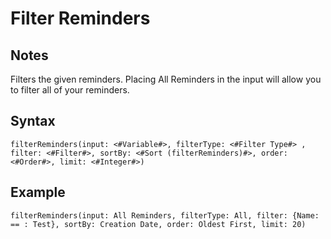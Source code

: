 # Filter Reminders
## Notes
Filters the given reminders. Placing All Reminders in the input will allow you to filter all of your reminders.
## Syntax
```
filterReminders(input: <#Variable#>, filterType: <#Filter Type#> , filter: <#Filter#>, sortBy: <#Sort (filterReminders)#>, order: <#Order#>, limit: <#Integer#>)
```
## Example
```
filterReminders(input: All Reminders, filterType: All, filter: {Name: == : Test}, sortBy: Creation Date, order: Oldest First, limit: 20)
```